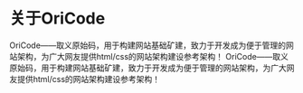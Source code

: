 关于OriCode
========

OriCode——取义原始码，用于构建网站基础矿建，致力于开发成为便于管理的网站架构，为广大网友提供html/css的网站架构建设参考架构！
OriCode——取义原始码，用于构建网站基础矿建，致力于开发成为便于管理的网站架构，为广大网友提供html/css的网站架构建设参考架构！


